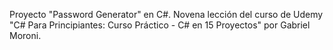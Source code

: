 Proyecto "Password Generator" en C#. Novena lección del curso de Udemy "C# Para Principiantes: Curso Práctico - C# en 15 Proyectos" por Gabriel Moroni.